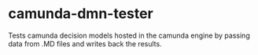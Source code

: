 # camunda-dmn-tester
Tests camunda decision models hosted in the camunda engine by passing data from .MD files and writes back the results.

